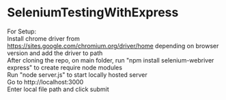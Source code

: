 # SeleniumTestingWithExpress

For Setup:<br>
Install chrome driver from https://sites.google.com/chromium.org/driver/home depending on browser version and add the driver to path<br>
After cloning the repo, on main folder, run "npm install selenium-webriver express" to create require node modules<br>
Run "node server.js" to start locally hosted server<br>
Go to http://localhost:3000 <br>
Enter local file path and click submit<br>
